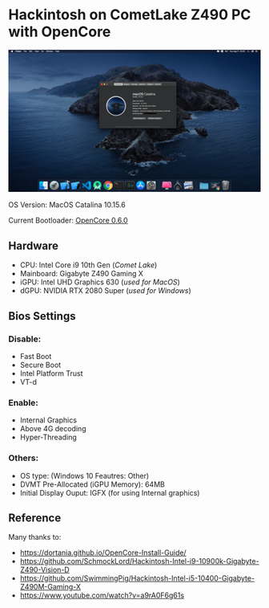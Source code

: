 # Hackintosh on CometLake Z490 PC with OpenCore

<img src="https://github.com/18520339/Hackintosh-CometLake-Z490-OpenCore/blob/master/demo.png" />

OS Version: MacOS Catalina 10.15.6

Current Bootloader: [OpenCore 0.6.0](https://github.com/acidanthera/OpenCorePkg/releases/tag/0.6.0)

## Hardware

-   CPU: Intel Core i9 10th Gen (_Comet Lake_)
-   Mainboard: Gigabyte Z490 Gaming X
-   iGPU: Intel UHD Graphics 630 (_used for MacOS_)
-   dGPU: NVIDIA RTX 2080 Super (_used for Windows_)

## Bios Settings

### Disable:

-   Fast Boot
-   Secure Boot
-   Intel Platform Trust
-   VT-d

### Enable:

-   Internal Graphics
-   Above 4G decoding
-   Hyper-Threading

### Others:

-   OS type: (Windows 10 Feautres: Other)
-   DVMT Pre-Allocated (iGPU Memory): 64MB
-   Initial Display Ouput: IGFX (for using Internal graphics)

## Reference

Many thanks to:

-   https://dortania.github.io/OpenCore-Install-Guide/
-   https://github.com/SchmockLord/Hackintosh-Intel-i9-10900k-Gigabyte-Z490-Vision-D
-   https://github.com/SwimmingPig/Hackintosh-Intel-i5-10400-Gigabyte-Z490M-Gaming-X
-   https://www.youtube.com/watch?v=a9rA0F6g61s
